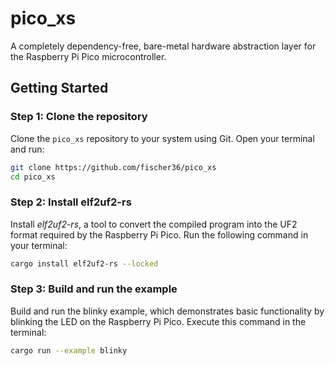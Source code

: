 # pico_xs
A completely dependency-free, bare-metal hardware abstraction layer for the Raspberry Pi Pico microcontroller.
## Getting Started
### Step 1: Clone the repository
Clone the `pico_xs` repository to your system using Git. Open your terminal and run:
```bash
git clone https://github.com/fischer36/pico_xs
cd pico_xs
```
### Step 2: Install elf2uf2-rs
Install *elf2uf2-rs*, a tool to convert the compiled program into the UF2 format required by the Raspberry Pi Pico. Run the following command in your terminal:
```bash
cargo install elf2uf2-rs --locked
```
### Step 3: Build and run the example
Build and run the blinky example, which demonstrates basic functionality by blinking the LED on the Raspberry Pi Pico. Execute this command in the terminal:
```bash
cargo run --example blinky
```
